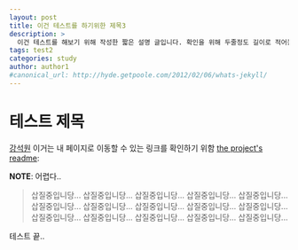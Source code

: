 ```yaml
---
layout: post
title: 이건 테스트를 하기위한 제목3
description: >
  이건 테스트를 해보기 위해 작성한 짧은 설명 글입니다. 확인을 위해 두줄정도 길이로 적어볼게요
tags: test2
categories: study
author: author1
#canonical_url: http://hyde.getpoole.com/2012/02/06/whats-jekyll/
---
```


# 테스트 제목

[강석원](https://ksssssw.site) 이거는 내 페이지로 이동할 수 있는 링크를 확인하기 위함 [the project's readme](https://github.com/mojombo/jekyll/blob/master/README.markdown):

**NOTE**: 어렵다..

  > 삽질중입니당... 삽질중입니당... 삽질중입니당... 삽질중입니당... 삽질중입니당... 삽질중입니당... 삽질중입니당... 삽질중입니당... 삽질중입니당... 삽질중입니당... 삽질중입니당... 삽질중입니당... 삽질중입니당... 삽질중입니당... 삽질중입니당... 

테스트 끝..

[docs]: ../docs/7.5.2/index.md
